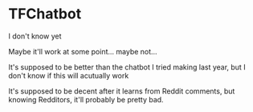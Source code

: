 # TFChatbot


I don't know yet

Maybe it'll work at some point... maybe not...

It's supposed to be better than the chatbot I tried making last year, but I don't know if this will acutually work


It's supposed to be decent after it learns from Reddit comments, but knowing Redditors, it'll probably be pretty bad. 
